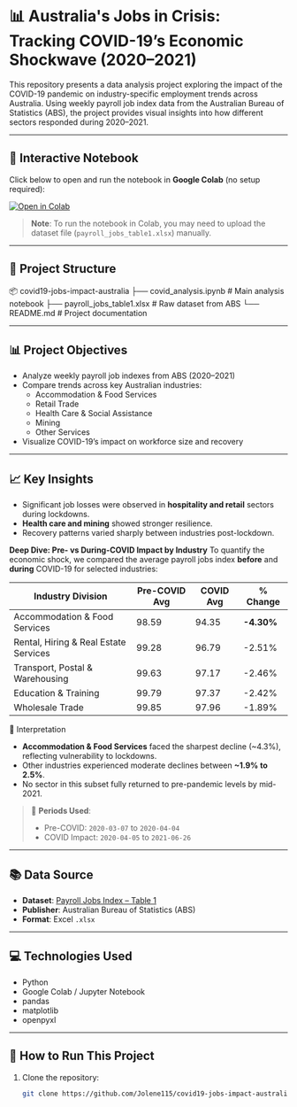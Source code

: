 # 📊 Australia's Jobs in Crisis: Tracking COVID-19’s Economic Shockwave (2020–2021)

This repository presents a data analysis project exploring the impact of the COVID-19 pandemic on industry-specific employment trends across Australia. Using weekly payroll job index data from the Australian Bureau of Statistics (ABS), the project provides visual insights into how different sectors responded during 2020–2021.

---

## 🧪 Interactive Notebook

Click below to open and run the notebook in **Google Colab** (no setup required):

[![Open in Colab](https://colab.research.google.com/assets/colab-badge.svg)](https://colab.research.google.com/github/Jolene115/covid19-jobs-impact-australia/blob/main/covid_analysis.ipynb)

> **Note**: To run the notebook in Colab, you may need to upload the dataset file (`payroll_jobs_table1.xlsx`) manually.

---

## 📁 Project Structure

📦 covid19-jobs-impact-australia
├── covid_analysis.ipynb # Main analysis notebook
├── payroll_jobs_table1.xlsx # Raw dataset from ABS
└── README.md # Project documentation


---

## 📊 Project Objectives

- Analyze weekly payroll job indexes from ABS (2020–2021)
- Compare trends across key Australian industries:
  - Accommodation & Food Services
  - Retail Trade
  - Health Care & Social Assistance
  - Mining
  - Other Services
- Visualize COVID-19’s impact on workforce size and recovery

---

## 📈 Key Insights

- Significant job losses were observed in **hospitality and retail** sectors during lockdowns.
- **Health care and mining** showed stronger resilience.
- Recovery patterns varied sharply between industries post-lockdown.

**Deep Dive: Pre- vs During-COVID Impact by Industry**
To quantify the economic shock, we compared the average payroll jobs index **before** and **during** COVID-19 for selected industries:

| Industry Division                     | Pre-COVID Avg | COVID Avg | % Change   |
| ------------------------------------- | ------------- | --------- | ---------- |
| Accommodation & Food Services         | 98.59         | 94.35     | **-4.30%** |
| Rental, Hiring & Real Estate Services | 99.28         | 96.79     | -2.51%     |
| Transport, Postal & Warehousing       | 99.63         | 97.17     | -2.46%     |
| Education & Training                  | 99.79         | 97.37     | -2.42%     |
| Wholesale Trade                       | 99.85         | 97.96     | -1.89%     |

🧠 Interpretation
- **Accommodation & Food Services** faced the sharpest decline (~4.3%), reflecting vulnerability to lockdowns.
- Other industries experienced moderate declines between **~1.9% to 2.5%**.
- No sector in this subset fully returned to pre-pandemic levels by mid-2021.

> 📅 **Periods Used**:  
> - Pre-COVID: `2020-03-07` to `2020-04-04`  
> - COVID Impact: `2020-04-05` to `2021-06-26`

---

## 📚 Data Source

- **Dataset**: [Payroll Jobs Index – Table 1](https://www.abs.gov.au/statistics/labour/jobs/payroll-jobs/latest-release)
- **Publisher**: Australian Bureau of Statistics (ABS)
- **Format**: Excel `.xlsx`

---

## 💻 Technologies Used

- Python
- Google Colab / Jupyter Notebook
- pandas
- matplotlib
- openpyxl

---

## 🚀 How to Run This Project

1. Clone the repository:
   ```bash
   git clone https://github.com/Jolene115/covid19-jobs-impact-australia.git
